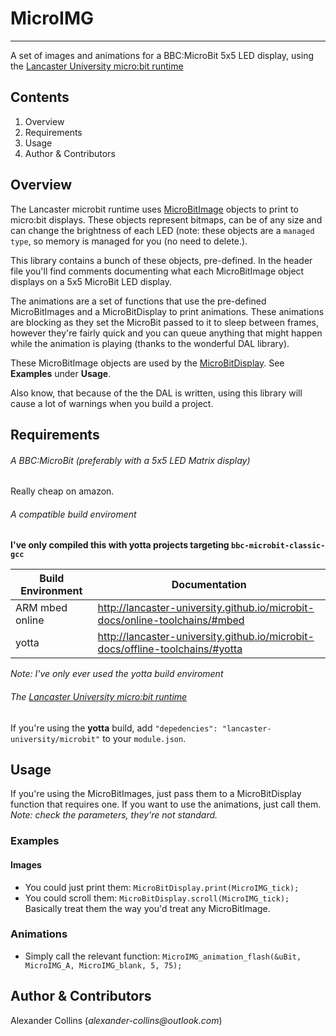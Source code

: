 # MicroIMG
---
A set of images and animations for a BBC:MicroBit 5x5 LED display, using the [Lancaster University micro:bit runtime](https://github.com/lancaster-university/microbit-dal)


## Contents
1. Overview
2. Requirements
3. Usage
4. Author & Contributors


## Overview
The Lancaster microbit runtime uses [MicroBitImage](https://lancaster-university.github.io/microbit-docs/data-types/image/) objects to print to micro:bit displays. These objects represent bitmaps, can be of any size and can change the brightness of each LED (note: these objects are a ```managed type```, so memory is managed for you (no need to delete.).

This library contains a bunch of these objects, pre-defined. In the header file you'll find comments documenting what each MicroBitImage object displays on a 5x5 MicroBit LED display.

The animations are a set of functions that use the pre-defined MicroBitImages and a MicroBitDisplay to print animations. These animations are blocking as they set the MicroBit passed to it to sleep between frames, however they're fairly quick and you can queue anything that might happen while the animation is playing (thanks to the wonderful DAL library).

These MicroBitImage objects are used by the [MicroBitDisplay](https://lancaster-university.github.io/microbit-docs/ubit/display/). See **Examples** under **Usage**.

Also know, that because of the the DAL is written, using this library will cause a lot of warnings when you build a project.


## Requirements
###### A BBC:MicroBit (preferably with a 5x5 LED Matrix display)
Really cheap on amazon.

###### A compatible build enviroment
**I've only compiled this with yotta projects targeting ```bbc-microbit-classic-gcc```**

| Build Environment | Documentation |
| ------------- |-------------|
| ARM mbed online | http://lancaster-university.github.io/microbit-docs/online-toolchains/#mbed |
| yotta  | http://lancaster-university.github.io/microbit-docs/offline-toolchains/#yotta |
_Note: I've only ever used the yotta build enviroment_

###### The [Lancaster University micro:bit runtime](https://github.com/lancaster-university/microbit-dal)
If you're using the **yotta** build, add ```"depedencies": "lancaster-university/microbit"``` to your ```module.json```.


## Usage
If you're using the MicroBitImages, just pass them to a MicroBitDisplay function that requires one.
If you want to use the animations, just call them. _Note: check the parameters, they're not standard._

### Examples
#### Images
* You could just print them: ```MicroBitDisplay.print(MicroIMG_tick);```
* You could scroll them: ```MicroBitDisplay.scroll(MicroIMG_tick);```
Basically treat them the way you'd treat any MicroBitImage.

### Animations
* Simply call the relevant function: ```MicroIMG_animation_flash(&uBit, MicroIMG_A, MicroIMG_blank, 5, 75);```

## Author & Contributors
Alexander Collins (_alexander-collins@outlook.com_)

